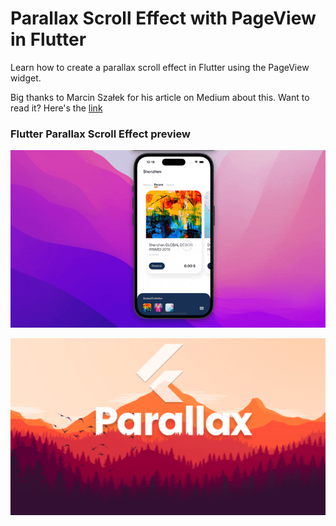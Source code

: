 # Parallax Scroll Effect with PageView in Flutter



Learn how to create a parallax scroll effect in Flutter using the PageView widget.

Big thanks to Marcin Szałek for his article on Medium about this. Want to read it? Here's the [link](https://medium.com/flutter-community/parallax-effect-in-pageview-ui-tickets-challenge-bc9ba3d49dca) 

### Flutter Parallax Scroll Effect preview

![intro](intro.gif)

![App UI](/ui.png)
